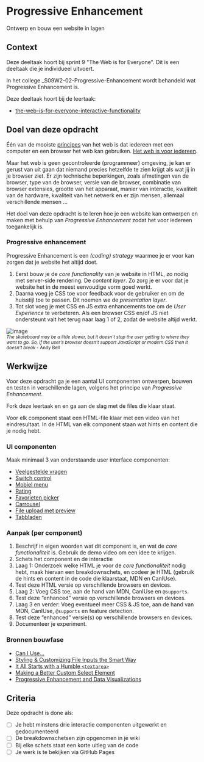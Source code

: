 

# Progressive Enhancement

Ontwerp en bouw een website in lagen

## Context

Deze deeltaak hoort bij sprint 9 "The Web is for Everyone". Dit is een deeltaak die je individueel uitvoert.

In het college _S09W2-02-Progressive-Enhancement wordt behandeld wat Progressive Enhancement is.

Deze deeltaak hoort bij de leertaak:
- [the-web-is-for-everyone-interactive-functionality](https://github.com/fdnd-task/the-web-is-for-everyone-interactive-functionality)



## Doel van deze opdracht

Één van de mooiste [principes](https://www.w3.org/DesignIssues/Principles.html) van het web is dat iedereen met een computer en een browser het web kan gebruiken. [Het web is voor iedereen](https://www.youtube.com/watch?v=UMNFehJIi0E). 

Maar het web is geen gecontroleerde (programmeer) omgeving, je kan er gerust van uit gaan dat niemand precies hetzelfde te zien krijgt als wat jij in je browser ziet. Er zijn technische beperkingen, zoals afmetingen van de browser, type van de browser, versie van de browser, combinatie van browser extensies, grootte van het apparaat, manier van interactie, kwaliteit van de hardware, kwaliteit van het netwerk en er zijn mensen, allemaal verschillende mensen ...

Het doel van deze opdracht is te leren hoe je een website kan ontwerpen en maken met behulp van _Progressive Enhancement_ zodat het voor iedereen toegankelijk is.

### Progressive enhancement
Progressive Enhancement is een _(coding) strategy_ waarmee je er voor kan zorgen dat je website het altijd doet. 

1. Eerst bouw je de _core functionality_ van je website in HTML, zo nodig met server-side rendering. 
De _content layer_. 
Zo zorg je er voor dat je website het in de meest eenvoudige vorm goed werkt.
2. Daarna voeg je CSS toe voor feedback voor de gebruiker en om de huisstijl toe te passen.
Dit noemen we de _presentation layer_.
3. Tot slot voeg je met CSS en JS extra enhancements toe om de _User Experience_ te verbeteren. 
Als een browser CSS en/of JS niet ondersteunt valt het terug naar laag 1 of 2, zodat de website altijd werkt.

![image](https://github.com/fdnd-task/progressive-enhancement/assets/1391509/f6d0490b-6748-4fc8-8a63-d33d2f2d0b68)
<br><small>_The skateboard may be a little slower, but it doesn’t stop the user getting to where they want to go. So, if the user’s browser doesn’t support JavaScript or modern CSS then it doesn’t break_ - Andy Bell
</small>



## Werkwijze

Voor deze opdracht ga je een aantal UI componenten ontwerpen, bouwen en testen in verschillende lagen, volgens het principe van _Progressive Enhancement_. 

Fork deze leertaak en en ga aan de slag met de files die klaar staat. 

Voor elk component staat een HTML-file klaar met een video van het eindresultaat. 
In de HTML van elk component staan wat hints en content die je nodig hebt.


### UI componenten

Maak minimaal 3 van onderstaande user interface componenten: 

- [Veelgestelde vragen](https://fdnd-task.github.io/progressive-enhancement/faq.html)
- [Switch control](https://fdnd-task.github.io/progressive-enhancement/switch.html)
- [Mobiel menu](https://fdnd-task.github.io/progressive-enhancement/menu.html)
- [Rating](https://fdnd-task.github.io/progressive-enhancement/rating.html)
- [Favorieten picker](https://fdnd-task.github.io/progressive-enhancement/pickers.html)
- [Carrousel](https://fdnd-task.github.io/progressive-enhancement/carrousel.html)
- [File upload met preview](https://fdnd-task.github.io/progressive-enhancement/file.html)
- [Tabbladen](https://fdnd-task.github.io/progressive-enhancement/tabs.html)


### Aanpak (per component)

1. Beschrijf in eigen woorden wat dit component is, en wat de _core functionaliteit_ is. Gebruik de demo video om een idee te krijgen.
2. Schets het component en de interactie 
3. Laag 1: Onderzoek welke HTML je voor de _core functionaliteit_ nodig hebt, maak hiervan een breakdownschets, en codeer je HTML (gebruik de hints en content in de code die klaarstaat, MDN en CanIUse).
4. Test deze HTML versie op verschillende browsers en devices.
5. Laag 2: Voeg CSS toe, aan de hand van MDN, CanIUse en `@supports`.
6. Test deze “enhanced” versie op verschillende browsers en devices.
7. Laag 3 en verder: Voeg eventueel meer CSS & JS toe, aan de hand van MDN, CanIUse, `@supports` en feature detection.
8. Test deze “enhanced” versie(s) op verschillende browsers en devices.
9. Documenteer je experiment.


### Bronnen bouwfase

* [Can I Use...](https://caniuse.com/)
* [Styling & Customizing File Inputs the Smart Way](https://tympanus.net/codrops/2015/09/15/styling-customizing-file-inputs-smart-way/)
* [It All Starts with a Humble `<textarea>`](https://24ways.org/2019/it-all-starts-with-a-humble-textarea/)
* [Making a Better Custom Select Element](https://24ways.org/2019/making-a-better-custom-select-element/)
* [Progressive Enhancement and Data Visualizations](https://css-tricks.com/progressive-enhancement-data-visualizations/)



## Criteria

Deze opdracht is done als:

- [ ] Je hebt minstens drie interactie componenten uitgewerkt en gedocumenteerd
- [ ] De breakdownschetsen zijn opgenomen in je wiki
- [ ] Bij elke schets staat een korte uitleg van de code
- [ ] Je werk is te bekijken via GitHub Pages